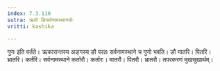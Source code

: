 ```yaml
---
index: 7.3.110
sutra: ऋतो ङिसर्वनामस्थानयोः
vritti: kashika

---
```

गुणः इति वर्तते। ऋकारान्तस्य अङ्गस्य ङौ परतः सर्वनामस्थाने च गुणो भवति। ङौ मातरि। पितरि। भ्रातरि। कर्तरि। सर्वनामस्थाने कर्तारौ। कर्तारः। मातरौ। पितरौ। भ्रातरौ। तपरकरणं मुखसुखार्थम्।